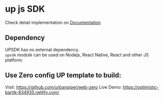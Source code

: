# up js SDK
Check detail implementation on [Documentation](https://github.com/urbanpiper/up-sdk-demo/wiki)

## Dependency  
UPSDK has no external dependency.  
`upsdk` module can be used on Nodejs, React Native, React and other JS platform.  

## Use Zero config UP template to build:
Visit: https://github.com/urbanpiper/web-zero
Live Demo: https://optimistic-bartik-834935.netlify.com/
